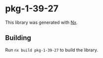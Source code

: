 # pkg-1-39-27

This library was generated with [Nx](https://nx.dev).

## Building

Run `nx build pkg-1-39-27` to build the library.
